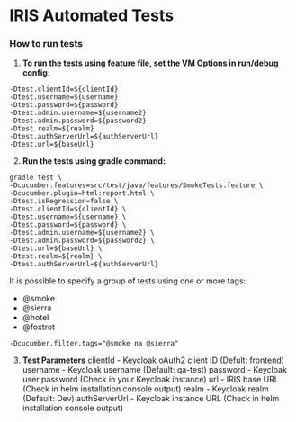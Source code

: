 # IRIS Automated Tests

### How to run tests

1. **To run the tests using feature file, set the VM Options in run/debug config:**
```
-Dtest.clientId=${clientId}
-Dtest.username=${username}
-Dtest.password=${password}
-Dtest.admin.username=${username2}
-Dtest.admin.password=${password2}
-Dtest.realm=${realm}
-Dtest.authServerUrl=${authServerUrl}
-Dtest.url=${baseUrl}
```

2. **Run the tests using gradle command:**

```
gradle test \
-Dcucumber.features=src/test/java/features/SmokeTests.feature \
-Dcucumber.plugin=html:report.html \
-Dtest.isRegression=false \
-Dtest.clientId=${clientId} \
-Dtest.username=${username} \
-Dtest.password=${password} \
-Dtest.admin.username=${username2} \
-Dtest.admin.password=${password2} \
-Dtest.url=${baseUrl} \
-Dtest.realm=${realm} \
-Dtest.authServerUrl=${authServerUrl}
```
It is possible to specify a group of tests using one or more tags:
* @smoke
* @sierra
* @hotel
* @foxtrot
```
-Dcucumber.filter.tags="@smoke na @sierra"
```

3. **Test Parameters**
   clientId - Keycloak oAuth2 client ID (Defult: frontend)
   username - Keycloak username (Default: qa-test)
   password - Keycloak user password (Check in your Keycloak instance)
   url - IRIS base URL (Check in helm installation console output)
   realm - Keycloak realm (Default: Dev)
   authServerUrl - Keycloak instance URL (Check in helm installation console output)

